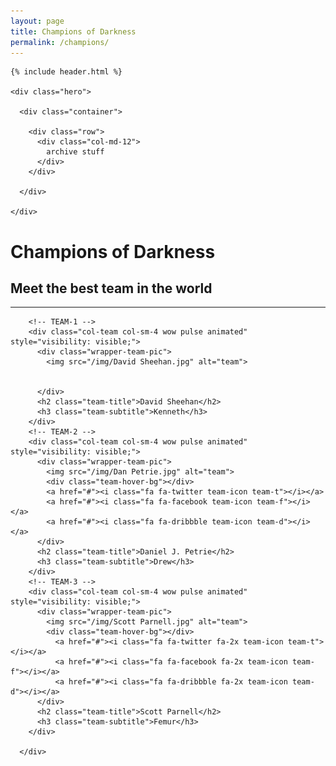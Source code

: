 ```yaml
---
layout: page
title: Champions of Darkness
permalink: /champions/
---
```



<div class="top">

    {% include header.html %}

    <div class="hero">

      <div class="container">

        <div class="row">
          <div class="col-md-12">
            archive stuff
          </div>
        </div>

      </div>

    </div>

</div>

<div class="col-sm-12 wow fadeInUp animated" data-wow-delay="0.2s" style="visibility: visible;-webkit-animation-delay: 0.2s; -moz-animation-delay: 0.2s; animation-delay: 0.2s;">
          <h1 class="header-title">Champions of Darkness</h1>
          <h2 class="subtitle">Meet the best team in the world
          </h2>
          <hr>
        </div>

<div class="row row-team">

        <!-- TEAM-1 -->
        <div class="col-team col-sm-4 wow pulse animated" style="visibility: visible;">
          <div class="wrapper-team-pic">
            <img src="/img/David Sheehan.jpg" alt="team">


          </div>
          <h2 class="team-title">David Sheehan</h2>
          <h3 class="team-subtitle">Kenneth</h3>
        </div>
        <!-- TEAM-2 -->
        <div class="col-team col-sm-4 wow pulse animated" style="visibility: visible;">
          <div class="wrapper-team-pic">
            <img src="/img/Dan Petrie.jpg" alt="team">
            <div class="team-hover-bg"></div>
            <a href="#"><i class="fa fa-twitter team-icon team-t"></i></a>
            <a href="#"><i class="fa fa-facebook team-icon team-f"></i></a>
            <a href="#"><i class="fa fa-dribbble team-icon team-d"></i></a>
          </div>
          <h2 class="team-title">Daniel J. Petrie</h2>
          <h3 class="team-subtitle">Drew</h3>
        </div>
        <!-- TEAM-3 -->
        <div class="col-team col-sm-4 wow pulse animated" style="visibility: visible;">
          <div class="wrapper-team-pic">
            <img src="/img/Scott Parnell.jpg" alt="team">
            <div class="team-hover-bg"></div>
              <a href="#"><i class="fa fa-twitter fa-2x team-icon team-t"></i></a>
              <a href="#"><i class="fa fa-facebook fa-2x team-icon team-f"></i></a>
              <a href="#"><i class="fa fa-dribbble fa-2x team-icon team-d"></i></a>
          </div>
          <h2 class="team-title">Scott Parnell</h2>
          <h3 class="team-subtitle">Femur</h3>
        </div>

      </div>
